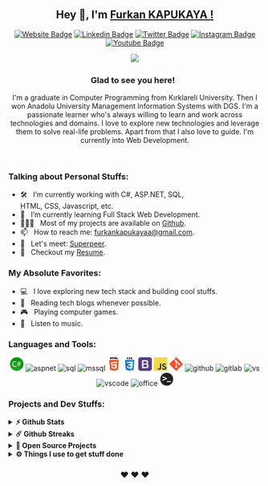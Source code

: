 <div align="center">
	
## Hey 👋, I'm [Furkan KAPUKAYA !](https://github.com/furkankapukayaa/)

[![Website Badge](https://img.shields.io/badge/Website-3b5998?style=flat-square&logo=google-chrome&logoColor=white)](https://furkankapukayaa.github.io/)
[![Linkedin Badge](https://img.shields.io/badge/-LinkedIn-0e76a8?style=flat-square&logo=Linkedin&logoColor=white)](https://www.linkedin.com/in/furkankapukayaa/)
[![Twitter Badge](https://img.shields.io/badge/-Twitter-00acee?style=flat-square&logo=Twitter&logoColor=white)](https://twitter.com/furkankapukayaa)
[![Instagram Badge](https://img.shields.io/badge/-Instagram-e4405f?style=flat-square&logo=Instagram&logoColor=white)](https://instagram.com/furkankapukayaa/)
[![Youtube Badge](https://img.shields.io/badge/-Youtube-ff0000?style=flat-square&logo=Youtube&logoColor=white)](https://www.youtube.com/channel/UCwBs0J59FuWuStJIcgFgm5Q)	

![](https://visitor-badge.glitch.me/badge?page_id=furkankapukayaa.furkankapukayaa&style=flat-square&color=0088cc)
### Glad to see you here! &nbsp;

I'm a graduate in Computer Programming from Kırklareli University. Then I won Anadolu University Management Information Systems with DGS. I'm a passionate learner who's always willing to learn and work across technologies and domains. I love to explore new technologies and leverage them to solve real-life problems. Apart from that I also love to guide. I'm currently into Web Development.

</div><br>
	 
### Talking about Personal Stuffs:

- 🛠 &nbsp; I’m currently working with C#, ASP.NET, SQL, <br /> HTML, CSS, Javascript, etc.
- 🚀 &nbsp; I’m currently learning Full Stack Web Development.
- 👨🏻‍💻 &nbsp; Most of my projects are available on [Github](https://github.com/furkankapukayaa?tab=repositories).
- 📫 &nbsp; How to reach me: furkankapukayaa@gmail.com.
- 🤙 &nbsp; Let's meet: [Superpeer](https://superpeer.com/furkankapukaya).
- 📝 &nbsp; Checkout my [Resume](https://furkankapukayaa.github.io/assets/Resume.pdf).

### My Absolute Favorites:

- 💻 &nbsp; I love exploring new tech stack and building cool stuffs.
- 📰 &nbsp; Reading tech blogs whenever possible.
- 🎮 &nbsp; Playing computer games.
- 🎵 &nbsp; Listen to music.

### Languages and Tools:
<div align="center">
<img height="27" src="https://raw.githubusercontent.com/github/explore/80688e429a7d4ef2fca1e82350fe8e3517d3494d/topics/csharp/csharp.png" alt="csharp">
<img height="27" src="https://i.hizliresim.com/9jf9my0.png" alt="aspnet">
<img height="27" src="https://www.freeiconspng.com/uploads/sql-server-icon-png-29.png" alt="sql">
<img height="27" src="https://i.hizliresim.com/8p71gpf.png" alt="mssql">
<img height="27" src="https://raw.githubusercontent.com/github/explore/80688e429a7d4ef2fca1e82350fe8e3517d3494d/topics/html/html.png" alt="html">
<img height="27" src="https://raw.githubusercontent.com/github/explore/80688e429a7d4ef2fca1e82350fe8e3517d3494d/topics/css/css.png" alt="css">
<img height="27" src="https://raw.githubusercontent.com/github/explore/80688e429a7d4ef2fca1e82350fe8e3517d3494d/topics/bootstrap/bootstrap.png" alt="bootstrap">
<img height="27" src="https://raw.githubusercontent.com/github/explore/80688e429a7d4ef2fca1e82350fe8e3517d3494d/topics/javascript/javascript.png" alt="javascript">
<img height="27" src="https://raw.githubusercontent.com/devicons/devicon/master/icons/git/git-original.svg" alt="git">
<img height="27" src="https://cdn-icons-png.flaticon.com/512/25/25231.png" alt="github">
<img height="27" src="https://mau.dev/uploads/-/system/project/avatar/53/gitlab.png" alt="gitlab">
<img height="27" src="https://visualstudio.microsoft.com/wp-content/uploads/2019/06/BrandVisualStudioWin2019-3.svg" alt="vs">
<img height="27" src="https://code.visualstudio.com/assets/images/code-stable.png" alt="vscode">
<img height="27" src="https://upload.wikimedia.org/wikipedia/commons/thumb/0/0c/Microsoft_Office_logo_%282013%E2%80%932019%29.svg/1728px-Microsoft_Office_logo_%282013%E2%80%932019%29.svg.png" alt="office">
<img height="27" src="https://raw.githubusercontent.com/github/explore/80688e429a7d4ef2fca1e82350fe8e3517d3494d/topics/terminal/terminal.png" alt="terminal">
</div>

### Projects and Dev Stuffs:

<details>	
  <summary><b>⚡ Github Stats</b></summary>

  <br />
  <img height="180em" src="https://github-readme-stats.vercel.app/api?username=furkankapukayaa&show_icons=true&hide_border=true&&count_private=true&include_all_commits=true" />
  <img height="180em" src="https://github-readme-stats.vercel.app/api/top-langs/?username=furkankapukayaa&exclude_repo=KNN-Image-Classification&show_icons=true&hide_border=true&layout=compact&langs_count=8"/>
</details>

<details>	
  <summary><b>☄️ Github Streaks</b></summary>

  <br />
  <img height="180em" src="https://github-readme-streak-stats.herokuapp.com/?user=furkankapukayaa&hide_border=true" />
</details>

<details>
  <summary><b>🚀 Open Source Projects</b></summary>

  <br />
  <table>
    <thead align="center">
      <tr border: none;>
        <td><b>💻 Projects</b></td>
        <td><b>🌟 Stars</b></td>
        <td><b>🍴 Forks</b></td>
        <td><b>🐛 Issues</b></td>
        <td><b>🔔 Pull Requests</b></td>
        <td><b>👨‍💻 Language</b></td>
      </tr>
    </thead>
    <tbody>
      <tr>
	      <td><a href="https://github.com/furkankapukayaa/MVCProjectCamp"><b>🚀 MVC Project Camp</b></a></td>
        <td><img alt="Stars" src="https://img.shields.io/github/stars/furkankapukayaa/MVCProjectCamp?style=flat-square&labelColor=343b41"/></td>
        <td><img alt="Forks" src="https://img.shields.io/github/forks/furkankapukayaa/MVCProjectCamp?style=flat-square&labelColor=343b41"/></td>
        <td><img alt="Issues" src="https://img.shields.io/github/issues/furkankapukayaa/MVCProjectCamp?style=flat-square"/></td>
        <td><img alt="Pull Requests" src="https://img.shields.io/github/issues-pr/furkankapukayaa/MVCProjectCamp?style=flat-square"/></td>
        <td><img alt="Language" src="https://img.shields.io/github/languages/top/furkankapukayaa/MVCProjectCamp?style=flat-square"/></td>
      </tr>
      <tr>
	      <td><a href="https://github.com/furkankapukayaa/EvdeKal"><b>💊 Evde Kal</b></a></td>
        <td><img alt="Stars" src="https://img.shields.io/github/stars/furkankapukayaa/EvdeKal?style=flat-square&labelColor=343b41"/></td>
        <td><img alt="Forks" src="https://img.shields.io/github/forks/furkankapukayaa/EvdeKal?style=flat-square&labelColor=343b41"/></td>
        <td><img alt="Issues" src="https://img.shields.io/github/issues/furkankapukayaa/EvdeKal?style=flat-square"/></td>
        <td><img alt="Pull Requests" src="https://img.shields.io/github/issues-pr/furkankapukayaa/EvdeKal?style=flat-square"/></td>
        <td><img alt="Language" src="https://img.shields.io/github/languages/top/furkankapukayaa/EvdeKal?style=flat-square"/></td>
      </tr>
      <tr>
	      <td><a href="https://github.com/furkankapukayaa/HotelAutomation"><b>🏨 Hotel Automation</b></a></td>
        <td><img alt="Stars" src="https://img.shields.io/github/stars/furkankapukayaa/HotelAutomation?style=flat-square&labelColor=343b41"/></td>
        <td><img alt="Forks" src="https://img.shields.io/github/forks/furkankapukayaa/HotelAutomation?style=flat-square&labelColor=343b41"/></td>
        <td><img alt="Issues" src="https://img.shields.io/github/issues/furkankapukayaa/HotelAutomation?style=flat-square"/></td>
        <td><img alt="Pull Requests" src="https://img.shields.io/github/issues-pr/furkankapukayaa/HotelAutomation?style=flat-square"/></td>
        <td><img alt="Language" src="https://img.shields.io/github/languages/top/furkankapukayaa/HotelAutomation?style=flat-square"/></td>
      </tr>
      <tr>
	      <td><a href="https://github.com/furkankapukayaa/TodoList"><b>📋 Todo List</b></a></td>
        <td><img alt="Stars" src="https://img.shields.io/github/stars/furkankapukayaa/TodoList?style=flat-square&labelColor=343b41"/></td>
        <td><img alt="Forks" src="https://img.shields.io/github/forks/furkankapukayaa/TodoList?style=flat-square&labelColor=343b41"/></td>
        <td><img alt="Issues" src="https://img.shields.io/github/issues/furkankapukayaa/TodoList?style=flat-square"/></td>
        <td><img alt="Pull Requests" src="https://img.shields.io/github/issues-pr/furkankapukayaa/TodoList?style=flat-square"/></td>
         <td><img alt="Language" src="https://img.shields.io/github/languages/top/furkankapukayaa/TodoList?style=flat-square"/></td> 
      </tr>
      <tr>
	     <td><a href="https://github.com/furkankapukayaa/TodoList"><b>⏱️ Shuttime</b></a></td>
        <td><img alt="Stars" src="https://img.shields.io/github/stars/furkankapukayaa/Shuttime?style=flat-square&labelColor=343b41"/></td>
        <td><img alt="Forks" src="https://img.shields.io/github/forks/furkankapukayaa/Shuttime?style=flat-square&labelColor=343b41"/></td>
        <td><img alt="Issues" src="https://img.shields.io/github/issues/furkankapukayaa/Shuttime?style=flat-square"/></td>
        <td><img alt="Pull Requests" src="https://img.shields.io/github/issues-pr/furkankapukayaa/Shuttime?style=flat-square"/></td>
         <td><img alt="Language" src="https://img.shields.io/github/languages/top/furkankapukayaa/Shuttime?style=flat-square"/></td> 
      </tr>
      <tr>
	     <td><a href="https://github.com/furkankapukayaa/TodoList"><b>🔣 QR Code Generation</b></a></td>
        <td><img alt="Stars" src="https://img.shields.io/github/stars/furkankapukayaa/QRCodeGeneration?style=flat-square&labelColor=343b41"/></td>
        <td><img alt="Forks" src="https://img.shields.io/github/forks/furkankapukayaa/QRCodeGeneration?style=flat-square&labelColor=343b41"/></td>
        <td><img alt="Issues" src="https://img.shields.io/github/issues/furkankapukayaa/QRCodeGeneration?style=flat-square"/></td>
        <td><img alt="Pull Requests" src="https://img.shields.io/github/issues-pr/furkankapukayaa/QRCodeGeneration?style=flat-square"/></td>
         <td><img alt="Language" src="https://img.shields.io/github/languages/top/furkankapukayaa/QRCodeGeneration?style=flat-square"/></td> 
      </tr>
       <tr>
	     <td><a href="https://github.com/furkankapukayaa/RealEstateOffice"><b>🏙 Real Estate Office</b></a></td>
        <td><img alt="Stars" src="https://img.shields.io/github/stars/furkankapukayaa/RealEstateOffice?style=flat-square&labelColor=343b41"/></td>
        <td><img alt="Forks" src="https://img.shields.io/github/forks/furkankapukayaa/RealEstateOffice?style=flat-square&labelColor=343b41"/></td>
        <td><img alt="Issues" src="https://img.shields.io/github/issues/furkankapukayaa/RealEstateOffice?style=flat-square"/></td>
        <td><img alt="Pull Requests" src="https://img.shields.io/github/issues-pr/furkankapukayaa/RealEstateOffice?style=flat-square"/></td>
         <td><img alt="Language" src="https://img.shields.io/github/languages/top/furkankapukayaa/RealEstateOffice?style=flat-square"/></td> 
      </tr>
    </tbody>
  </table>
  <br />
</details>
 
<details>	
  <br />
  <summary><b>⚙️ Things I use to get stuff done</b></summary>
  	<ul>
  	    <li><b>OS:</b> Windows 10</li>
	    <li><b>Laptop: </b> HP Elitebook 820 G2</li>
	    <li><b>Code Editor:</b> Visual Studio - Visual Studio Code </li>
	    <li><b>To Stay Updated:</b> Medium, Twitter, Youtube and Linkedin.</li>
	</ul>	
</details>

<div align="center">

###  ❤️ ❤️ ❤️

</div>
